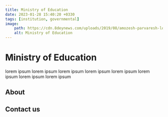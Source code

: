 ```yaml
---
title: Ministry of Education
date: 2023-01-28 15:40:20 +0330
tags: [institution, governmental]
image:
    path: https://cdn.8deynews.com/uploads/2019/08/amozesh-parvaresh-logo.png
    alt: Ministry of Education
---
```


# Ministry of Education
lorem ipsum lorem ipsum lorem ipsum lorem ipsum lorem ipsum lorem ipsum lorem ipsum lorem ipsum 

## About

## Contact us